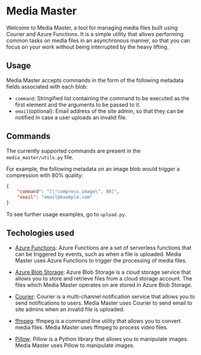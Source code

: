 # Media Master

Welcome to Media Master, a tool for managing media files built using Courier and Azure Functions. It is a simple utility that allows performing common tasks on media files in an asynchronous manner, so that you can focus on your work without being interrupted by the heavy lifting.

## Usage

Media Master accepts commands in the form of the following metadata fields associated with each blob:

- `command`: Stringified list containing the command to be executed as the first element and the arguments to be passed to it.
- `email`(optional): Email address of the site admin, so that they can be notified in case a user uploads an invalid file.

## Commands

The currently supported commands are present in the `media_master/utils.py` file.

For example, the following metadata on an image blob would trigger a compression with 80% quality:

```json
{
    "command": "[\"compress_image\", 80]",
    "email": "email@example.com"
}
```

To see further usage examples, go to `upload.py`.

## Techologies used

- [Azure Functions](https://azure.microsoft.com/en-us/services/azure-functions/): Azure Functions are a set of serverless functions that can be triggered by events, such as when a file is uploaded. Media Master uses Azure Functions to trigger the processing of media files.

- [Azure Blob Storage](https://azure.microsoft.com/en-us/services/azure-storage/): Azure Blob Storage is a cloud storage service that allows you to store and retrieve files from a cloud storage account. The files which Media Master operates on are stored in Azure Blob Storage.

- [Courier](https://www.courier.com): Courier is a multi-channel notification service that allows you to send notifications to users. Media Master uses Courier to send email to site admins when an invalid file is uploaded.

- [ffmpeg](https://www.ffmpeg.org): ffmpeg is a command line utility that allows you to convert media files. Media Master uses ffmpeg to process video files.

- [Pillow](https://github.com/python-pillow/Pillow): Pillow is a Python library that allows you to manipulate images. Media Master uses Pillow to manipulate images.

